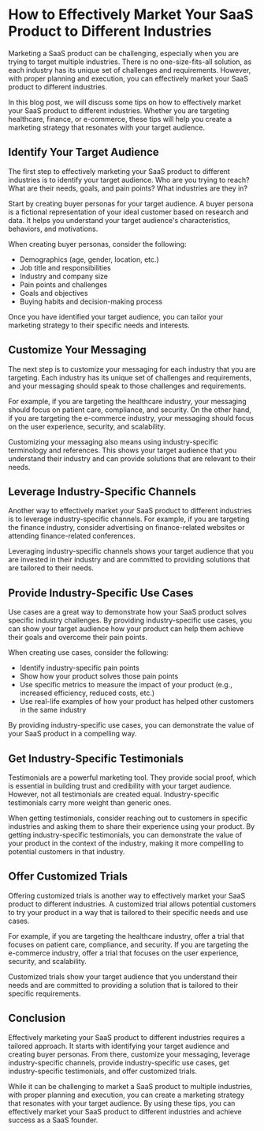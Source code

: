 # How to Effectively Market Your SaaS Product to Different Industries

Marketing a SaaS product can be challenging, especially when you are trying to target multiple industries. There is no one-size-fits-all solution, as each industry has its unique set of challenges and requirements. However, with proper planning and execution, you can effectively market your SaaS product to different industries.

In this blog post, we will discuss some tips on how to effectively market your SaaS product to different industries. Whether you are targeting healthcare, finance, or e-commerce, these tips will help you create a marketing strategy that resonates with your target audience.

## Identify Your Target Audience

The first step to effectively marketing your SaaS product to different industries is to identify your target audience. Who are you trying to reach? What are their needs, goals, and pain points? What industries are they in?

Start by creating buyer personas for your target audience. A buyer persona is a fictional representation of your ideal customer based on research and data. It helps you understand your target audience's characteristics, behaviors, and motivations.

When creating buyer personas, consider the following:

- Demographics (age, gender, location, etc.)
- Job title and responsibilities
- Industry and company size
- Pain points and challenges
- Goals and objectives
- Buying habits and decision-making process

Once you have identified your target audience, you can tailor your marketing strategy to their specific needs and interests.

## Customize Your Messaging

The next step is to customize your messaging for each industry that you are targeting. Each industry has its unique set of challenges and requirements, and your messaging should speak to those challenges and requirements.

For example, if you are targeting the healthcare industry, your messaging should focus on patient care, compliance, and security. On the other hand, if you are targeting the e-commerce industry, your messaging should focus on the user experience, security, and scalability.

Customizing your messaging also means using industry-specific terminology and references. This shows your target audience that you understand their industry and can provide solutions that are relevant to their needs.

## Leverage Industry-Specific Channels

Another way to effectively market your SaaS product to different industries is to leverage industry-specific channels. For example, if you are targeting the finance industry, consider advertising on finance-related websites or attending finance-related conferences.

Leveraging industry-specific channels shows your target audience that you are invested in their industry and are committed to providing solutions that are tailored to their needs.

## Provide Industry-Specific Use Cases

Use cases are a great way to demonstrate how your SaaS product solves specific industry challenges. By providing industry-specific use cases, you can show your target audience how your product can help them achieve their goals and overcome their pain points.

When creating use cases, consider the following:

- Identify industry-specific pain points
- Show how your product solves those pain points
- Use specific metrics to measure the impact of your product (e.g., increased efficiency, reduced costs, etc.)
- Use real-life examples of how your product has helped other customers in the same industry

By providing industry-specific use cases, you can demonstrate the value of your SaaS product in a compelling way.

## Get Industry-Specific Testimonials

Testimonials are a powerful marketing tool. They provide social proof, which is essential in building trust and credibility with your target audience. However, not all testimonials are created equal. Industry-specific testimonials carry more weight than generic ones.

When getting testimonials, consider reaching out to customers in specific industries and asking them to share their experience using your product. By getting industry-specific testimonials, you can demonstrate the value of your product in the context of the industry, making it more compelling to potential customers in that industry.

## Offer Customized Trials

Offering customized trials is another way to effectively market your SaaS product to different industries. A customized trial allows potential customers to try your product in a way that is tailored to their specific needs and use cases.

For example, if you are targeting the healthcare industry, offer a trial that focuses on patient care, compliance, and security. If you are targeting the e-commerce industry, offer a trial that focuses on the user experience, security, and scalability.

Customized trials show your target audience that you understand their needs and are committed to providing a solution that is tailored to their specific requirements.

## Conclusion

Effectively marketing your SaaS product to different industries requires a tailored approach. It starts with identifying your target audience and creating buyer personas. From there, customize your messaging, leverage industry-specific channels, provide industry-specific use cases, get industry-specific testimonials, and offer customized trials.

While it can be challenging to market a SaaS product to multiple industries, with proper planning and execution, you can create a marketing strategy that resonates with your target audience. By using these tips, you can effectively market your SaaS product to different industries and achieve success as a SaaS founder.